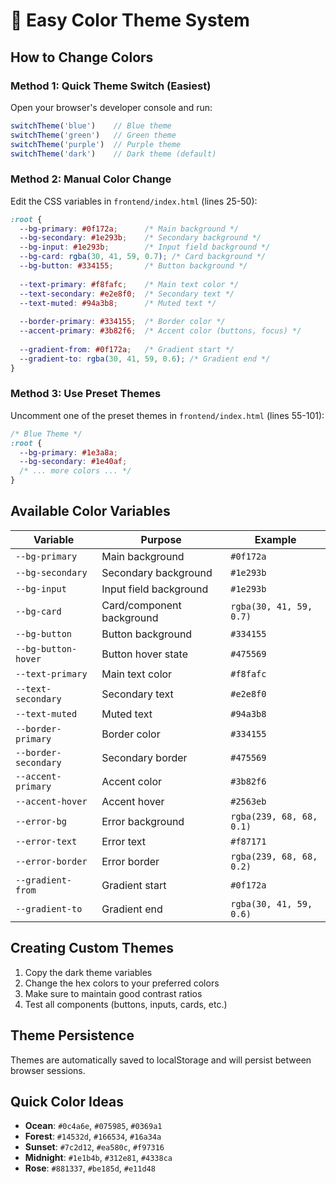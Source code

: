 # 🎨 Easy Color Theme System

## How to Change Colors

### Method 1: Quick Theme Switch (Easiest)
Open your browser's developer console and run:
```javascript
switchTheme('blue')    // Blue theme
switchTheme('green')   // Green theme  
switchTheme('purple')  // Purple theme
switchTheme('dark')    // Dark theme (default)
```

### Method 2: Manual Color Change
Edit the CSS variables in `frontend/index.html` (lines 25-50):

```css
:root {
  --bg-primary: #0f172a;      /* Main background */
  --bg-secondary: #1e293b;    /* Secondary background */
  --bg-input: #1e293b;        /* Input field background */
  --bg-card: rgba(30, 41, 59, 0.7); /* Card background */
  --bg-button: #334155;       /* Button background */
  
  --text-primary: #f8fafc;    /* Main text color */
  --text-secondary: #e2e8f0;  /* Secondary text */
  --text-muted: #94a3b8;      /* Muted text */
  
  --border-primary: #334155;  /* Border color */
  --accent-primary: #3b82f6;  /* Accent color (buttons, focus) */
  
  --gradient-from: #0f172a;   /* Gradient start */
  --gradient-to: rgba(30, 41, 59, 0.6); /* Gradient end */
}
```

### Method 3: Use Preset Themes
Uncomment one of the preset themes in `frontend/index.html` (lines 55-101):

```css
/* Blue Theme */
:root {
  --bg-primary: #1e3a8a;
  --bg-secondary: #1e40af;
  /* ... more colors ... */
}
```

## Available Color Variables

| Variable | Purpose | Example |
|----------|---------|---------|
| `--bg-primary` | Main background | `#0f172a` |
| `--bg-secondary` | Secondary background | `#1e293b` |
| `--bg-input` | Input field background | `#1e293b` |
| `--bg-card` | Card/component background | `rgba(30, 41, 59, 0.7)` |
| `--bg-button` | Button background | `#334155` |
| `--bg-button-hover` | Button hover state | `#475569` |
| `--text-primary` | Main text color | `#f8fafc` |
| `--text-secondary` | Secondary text | `#e2e8f0` |
| `--text-muted` | Muted text | `#94a3b8` |
| `--border-primary` | Border color | `#334155` |
| `--border-secondary` | Secondary border | `#475569` |
| `--accent-primary` | Accent color | `#3b82f6` |
| `--accent-hover` | Accent hover | `#2563eb` |
| `--error-bg` | Error background | `rgba(239, 68, 68, 0.1)` |
| `--error-text` | Error text | `#f87171` |
| `--error-border` | Error border | `rgba(239, 68, 68, 0.2)` |
| `--gradient-from` | Gradient start | `#0f172a` |
| `--gradient-to` | Gradient end | `rgba(30, 41, 59, 0.6)` |

## Creating Custom Themes

1. Copy the dark theme variables
2. Change the hex colors to your preferred colors
3. Make sure to maintain good contrast ratios
4. Test all components (buttons, inputs, cards, etc.)

## Theme Persistence

Themes are automatically saved to localStorage and will persist between browser sessions.

## Quick Color Ideas

- **Ocean**: `#0c4a6e`, `#075985`, `#0369a1`
- **Forest**: `#14532d`, `#166534`, `#16a34a`  
- **Sunset**: `#7c2d12`, `#ea580c`, `#f97316`
- **Midnight**: `#1e1b4b`, `#312e81`, `#4338ca`
- **Rose**: `#881337`, `#be185d`, `#e11d48`
